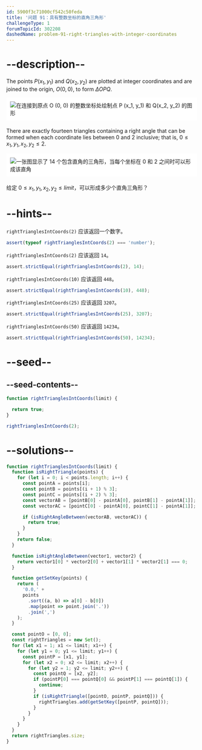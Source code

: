 ```yaml
---
id: 5900f3c71000cf542c50feda
title: '问题 91：具有整数坐标的直角三角形'
challengeType: 1
forumTopicId: 302208
dashedName: problem-91-right-triangles-with-integer-coordinates
---
```


# --description--

The points ${P}(x_1, y_1)$ and ${Q}(x_2, y_2)$ are plotted at integer coordinates and are joined to the origin, ${O}(0, 0)$, to form ${\Delta}OPQ$.

<img alt="在连接到原点 O (0, 0) 的整数坐标处绘制点 P (x_1, y_1) 和 Q(x_2, y_2) 的图形" src="https://cdn-media-1.freecodecamp.org/project-euler/right-triangles-integer-coordinates-1.png" style="background-color: white; padding: 10px; display: block; margin-right: auto; margin-left: auto; margin-bottom: 1.2rem;" />

There are exactly fourteen triangles containing a right angle that can be formed when each coordinate lies between 0 and 2 inclusive; that is, $0 ≤ x_1, y_1, x_2, y_2 ≤ 2$.

<img alt="一张图显示了 14 个包含直角的三角形，当每个坐标在 0 和 2 之间时可以形成该直角" src="https://cdn-media-1.freecodecamp.org/project-euler/right-triangles-integer-coordinates-2.png" style="background-color: white; padding: 10px; display: block; margin-right: auto; margin-left: auto; margin-bottom: 1.2rem;" />

给定 $0 ≤ x_1, y_1, x_2, y_2 ≤ limit$，可以形成多少个直角三角形？

# --hints--

`rightTrianglesIntCoords(2)` 应该返回一个数字。

```js
assert(typeof rightTrianglesIntCoords(2) === 'number');
```

`rightTrianglesIntCoords(2)` 应该返回 `14`。

```js
assert.strictEqual(rightTrianglesIntCoords(2), 14);
```

`rightTrianglesIntCoords(10)` 应该返回 `448`。

```js
assert.strictEqual(rightTrianglesIntCoords(10), 448);
```

`rightTrianglesIntCoords(25)` 应该返回 `3207`。

```js
assert.strictEqual(rightTrianglesIntCoords(25), 3207);
```

`rightTrianglesIntCoords(50)` 应该返回 `14234`。

```js
assert.strictEqual(rightTrianglesIntCoords(50), 14234);
```

# --seed--

## --seed-contents--

```js
function rightTrianglesIntCoords(limit) {

  return true;
}

rightTrianglesIntCoords(2);
```

# --solutions--

```js
function rightTrianglesIntCoords(limit) {
  function isRightTriangle(points) {
    for (let i = 0; i < points.length; i++) {
      const pointA = points[i];
      const pointB = points[(i + 1) % 3];
      const pointC = points[(i + 2) % 3];
      const vectorAB = [pointB[0] - pointA[0], pointB[1] - pointA[1]];
      const vectorAC = [pointC[0] - pointA[0], pointC[1] - pointA[1]];

      if (isRightAngleBetween(vectorAB, vectorAC)) {
        return true;
      }
    }
    return false;
  }

  function isRightAngleBetween(vector1, vector2) {
    return vector1[0] * vector2[0] + vector1[1] * vector2[1] === 0;
  }

  function getSetKey(points) {
    return (
      '0.0,' +
      points
        .sort((a, b) => a[0] - b[0])
        .map(point => point.join('.'))
        .join(',')
    );
  }

  const pointO = [0, 0];
  const rightTriangles = new Set();
  for (let x1 = 1; x1 <= limit; x1++) {
    for (let y1 = 0; y1 <= limit; y1++) {
      const pointP = [x1, y1];
      for (let x2 = 0; x2 <= limit; x2++) {
        for (let y2 = 1; y2 <= limit; y2++) {
          const pointQ = [x2, y2];
          if (pointP[0] === pointQ[0] && pointP[1] === pointQ[1]) {
            continue;
          }
          if (isRightTriangle([pointO, pointP, pointQ])) {
            rightTriangles.add(getSetKey([pointP, pointQ]));
          }
        }
      }
    }
  }
  return rightTriangles.size;
}
```
